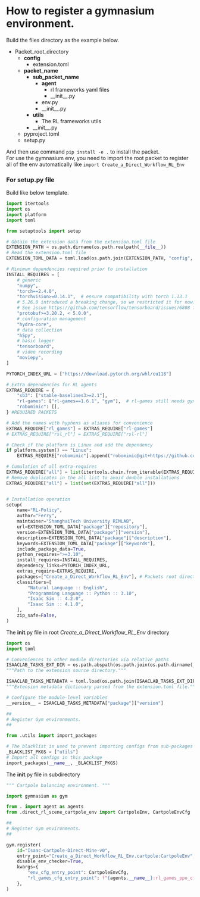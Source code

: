 # How to register a gymnasium environment.

Build the files directory as the example below.

- Packet_root_directory
  - **config**
    - extension.toml
  - **packet_name**
    - **sub_packet_name**
      - **agent**
        - rl frameworks yaml files
        - \_\_init\_\_.py
      - env.py
      - \_\_init\_\_.py
    - **utils**
      - The RL frameworks utils
    - \_\_init\_\_.py
  - pyproject.toml
  - setup.py

And then use command `pip install -e .` to install the packet.  
For use the gymnasium env, you need to import the root packet to register all of the env automatically like 
`import Create_a_Direct_Workflow_RL_Env`

### For setup.py file
Build like below template.


```python
import itertools
import os
import platform
import toml

from setuptools import setup

# Obtain the extension data from the extension.toml file
EXTENSION_PATH = os.path.dirname(os.path.realpath(__file__))
# Read the extension.toml file
EXTENSION_TOML_DATA = toml.load(os.path.join(EXTENSION_PATH, "config", "extension.toml"))

# Minimum dependencies required prior to installation
INSTALL_REQUIRES = [
    # generic
    "numpy",
    "torch==2.4.0",
    "torchvision>=0.14.1",  # ensure compatibility with torch 1.13.1
    # 5.26.0 introduced a breaking change, so we restricted it for now.
    # See issue https://github.com/tensorflow/tensorboard/issues/6808 for details.
    "protobuf>=3.20.2, < 5.0.0",
    # configuration management
    "hydra-core",
    # data collection
    "h5py",
    # basic logger
    "tensorboard",
    # video recording
    "moviepy",
]

PYTORCH_INDEX_URL = ["https://download.pytorch.org/whl/cu118"]

# Extra dependencies for RL agents
EXTRAS_REQUIRE = {
    "sb3": ["stable-baselines3>=2.1"],
    "rl-games": ["rl-games==1.6.1", "gym"],  # rl-games still needs gym :(
    "robomimic": [],
} #REQUIRED PACKETS

# Add the names with hyphens as aliases for convenience
EXTRAS_REQUIRE["rl_games"] = EXTRAS_REQUIRE["rl-games"]
# EXTRAS_REQUIRE["rsl_rl"] = EXTRAS_REQUIRE["rsl-rl"]

# Check if the platform is Linux and add the dependency
if platform.system() == "Linux":
    EXTRAS_REQUIRE["robomimic"].append("robomimic@git+https://github.com/ARISE-Initiative/robomimic.git")

# Cumulation of all extra-requires
EXTRAS_REQUIRE["all"] = list(itertools.chain.from_iterable(EXTRAS_REQUIRE.values()))
# Remove duplicates in the all list to avoid double installations
EXTRAS_REQUIRE["all"] = list(set(EXTRAS_REQUIRE["all"]))


# Installation operation
setup(
    name="RL-Policy",
    author="Ferry",
    maintainer="ShanghaiTech University RIMLAB",
    url=EXTENSION_TOML_DATA["package"]["repository"],
    version=EXTENSION_TOML_DATA["package"]["version"],
    description=EXTENSION_TOML_DATA["package"]["description"],
    keywords=EXTENSION_TOML_DATA["package"]["keywords"],
    include_package_data=True,
    python_requires=">=3.10",
    install_requires=INSTALL_REQUIRES,
    dependency_links=PYTORCH_INDEX_URL,
    extras_require=EXTRAS_REQUIRE,
    packages=["Create_a_Direct_Workflow_RL_Env"], # Packets root directory
    classifiers=[
        "Natural Language :: English",
        "Programming Language :: Python :: 3.10",
        "Isaac Sim :: 4.2.0",
        "Isaac Sim :: 4.1.0",
    ],
    zip_safe=False,
)
```

The __init__.py file in root _Create_a_Direct_Workflow_RL_Env_ directory
```python
import os
import toml

# Conveniences to other module directories via relative paths
ISAACLAB_TASKS_EXT_DIR = os.path.abspath(os.path.join(os.path.dirname(__file__), "../"))
"""Path to the extension source directory."""

ISAACLAB_TASKS_METADATA = toml.load(os.path.join(ISAACLAB_TASKS_EXT_DIR, "config", "extension.toml"))
"""Extension metadata dictionary parsed from the extension.toml file."""

# Configure the module-level variables
__version__ = ISAACLAB_TASKS_METADATA["package"]["version"]

##
# Register Gym environments.
##

from .utils import import_packages

# The blacklist is used to prevent importing configs from sub-packages
_BLACKLIST_PKGS = ["utils"]
# Import all configs in this package
import_packages(__name__, _BLACKLIST_PKGS)
```

The __init__.py file in subdirectory
```python
""" Cartpole balancing environment. """

import gymnasium as gym

from . import agent as agents
from .direct_rl_scene_cartpole_env import CartpoleEnv, CartpoleEnvCfg

##
# Register Gym environments.
##

gym.register(
    id="Isaac-Cartpole-Direct-Mine-v0",
    entry_point="Create_a_Direct_Workflow_RL_Env.cartpole:CartpoleEnv",
    disable_env_checker=True,
    kwargs={
        "env_cfg_entry_point": CartpoleEnvCfg,
        "rl_games_cfg_entry_point": f"{agents.__name__}:rl_games_ppo_cfg.yaml",
    },
)

```